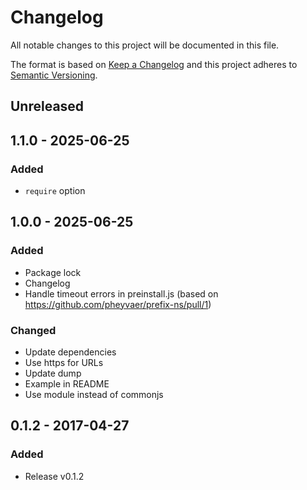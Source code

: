# Changelog

All notable changes to this project will be documented in this file.

The format is based on [Keep a Changelog](http://keepachangelog.com/en/1.0.0/)
and this project adheres to [Semantic Versioning](http://semver.org/spec/v2.0.0.html).

## Unreleased

## 1.1.0 - 2025-06-25

### Added

- `require` option

## 1.0.0 - 2025-06-25

### Added

- Package lock
- Changelog
- Handle timeout errors in preinstall.js (based on https://github.com/pheyvaer/prefix-ns/pull/1)

### Changed

- Update dependencies
- Use https for URLs
- Update dump
- Example in README
- Use module instead of commonjs

## 0.1.2 - 2017-04-27

### Added

- Release v0.1.2
